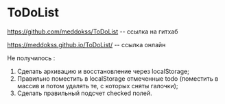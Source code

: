 # ToDoList
https://github.com/meddokss/ToDoList -- ссылка на гитхаб

https://meddokss.github.io/ToDoList/ -- ссылка онлайн

Не получилось :
1. Cделать архивацию и восстановление через localStorage;
2. Правильно поместить в localStorage отмеченные todo (поместить в массив и потом удалять те, с которых сняты галочки);
3. Сделать правильный подсчет checked полей. 
